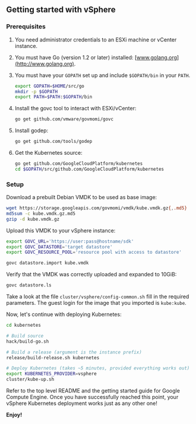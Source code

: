 ## Getting started with vSphere

### Prerequisites

1. You need administrator credentials to an ESXi machine or vCenter instance.
2. You must have Go (version 1.2 or later) installed: [www.golang.org](http://www.golang.org).
3. You must have your `GOPATH` set up and include `$GOPATH/bin` in your `PATH`.

   ```sh
   export GOPATH=$HOME/src/go
   mkdir -p $GOPATH
   export PATH=$PATH:$GOPATH/bin
   ```

4. Install the govc tool to interact with ESXi/vCenter:

   ```sh
   go get github.com/vmware/govmomi/govc
   ```

5. Install godep:

   ```sh
   go get github.com/tools/godep
   ```

6. Get the Kubernetes source:

   ```sh
   go get github.com/GoogleCloudPlatform/kubernetes
   cd $GOPATH/src/github.com/GoogleCloudPlatform/kubernetes
   ```

### Setup

Download a prebuilt Debian VMDK to be used as base image:

```sh
wget https://storage.googleapis.com/govmomi/vmdk/kube.vmdk.gz{,.md5}
md5sum -c kube.vmdk.gz.md5
gzip -d kube.vmdk.gz
```

Upload this VMDK to your vSphere instance:

```sh
export GOVC_URL='https://user:pass@hostname/sdk'
export GOVC_DATASTORE='target datastore'
export GOVC_RESOURCE_POOL='resource pool with access to datastore'

govc datastore.import kube.vmdk
```

Verify that the VMDK was correctly uploaded and expanded to 10GiB:

```sh
govc datastore.ls
```

Take a look at the file `cluster/vsphere/config-common.sh` fill in the required
parameters. The guest login for the image that you imported is `kube:kube`.

Now, let's continue with deploying Kubernetes:

```sh
cd kubernetes

# Build source
hack/build-go.sh

# Build a release (argument is the instance prefix)
release/build-release.sh kubernetes

# Deploy Kubernetes (takes ~5 minutes, provided everything works out)
export KUBERNETES_PROVIDER=vsphere
cluster/kube-up.sh
```

Refer to the top level README and the getting started guide for Google Compute
Engine. Once you have successfully reached this point, your vSphere Kubernetes
deployment works just as any other one!

**Enjoy!**

